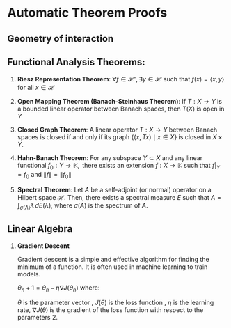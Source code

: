 # Automatic Theorem Proofs 

## Geometry of interaction
 

## Functional Analysis Theorems: 

1. **Riesz Representation Theorem**:
$\forall f \in \mathcal{H}', \exists y \in \mathcal{H} \text{ such that } f(x) = \langle x, y \rangle \text{ for all } x \in \mathcal{H}$

2. **Open Mapping Theorem (Banach-Steinhaus Theorem)**:
   $\text{If } T:X \to Y \text{ is a bounded linear operator between Banach spaces, then } T(X) \text{ is open in } Y$

3. **Closed Graph Theorem**:
   $\text{A linear operator } T:X \to Y \text{ between Banach spaces is closed if and only if its graph } \{(x, Tx) \mid x \in X\} \text{ is closed in } X \times Y.$

4. **Hahn-Banach Theorem**:
   $\text{For any subspace } Y \subset X \text{ and any linear functional } f_0 : Y \to \mathbb{K}, \text{ there exists an extension } f : X \to \mathbb{K} \text{ such that } f|_Y = f_0 \text{ and } \|f\| = \|f_0\|$
5. **Spectral Theorem**:
   $\text{Let } A \text{ be a self-adjoint (or normal) operator on a Hilbert space } \mathcal{H}.$
   $\text{ Then, there exists a spectral measure } E \text{ such that}$
   $A = \int_{\sigma(A)} \lambda \, dE(\lambda),$
   $\text{where } \sigma(A) \text{ is the spectrum of } A.$

## Linear Algebra

1. **Gradient Descent** 
  
   Gradient descent is a simple and effective algorithm for finding the minimum of a function. It is often used in machine learning to train models.
   
   $\theta_n+1 = \theta_n - \eta \nabla J(\theta_n)$
    where:
    
   $\theta$ is the parameter vector , 
   $J(\theta)$ is the loss function  ,
   $\eta$ is the learning rate,
   $\nabla J(\theta)$ is the gradient of the loss function with respect to the parameters
   2. 
